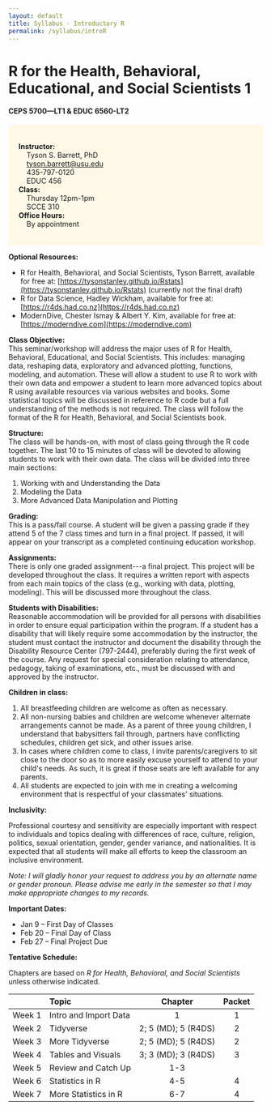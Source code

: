 ```yaml
---
layout: default
title: Syllabus - Introductory R
permalink: /syllabus/introR
---
```


# R for the Health, Behavioral, Educational, and Social Scientists 1
#### CEPS 5700—LT1 & EDUC 6560-LT2

<div style="background-color: #FEF9E7; padding: 20px;">

<strong>Instructor:</strong> <br>
&nbsp; &nbsp; Tyson S. Barrett, PhD <br>
&nbsp; &nbsp; tyson.barrett@usu.edu <br>
&nbsp; &nbsp; 435-797-0120 <br>
&nbsp; &nbsp; EDUC 456 <br>
<strong>Class:</strong> <br>
&nbsp; &nbsp; Thursday 12pm-1pm <br>
&nbsp; &nbsp; SCCE 310 <br>
<strong>Office Hours:</strong> <br>
&nbsp; &nbsp; By appointment

</div>


**Optional Resources:** 

-	R for Health, Behavioral, and Social Scientists, Tyson Barrett, available for free at: [https://tysonstanley.github.io/Rstats](https://tysonstanley.github.io/Rstats) (currently not the final draft)
- R for Data Science, Hadley Wickham, available for free at: [https://r4ds.had.co.nz](https://r4ds.had.co.nz)
- ModernDive, Chester Ismay & Albert Y. Kim, available for free at: [https://moderndive.com](https://moderndive.com)

**Class Objective:** <br>
This seminar/workshop will address the major uses of R for Health, Behavioral, Educational, and Social Scientists. This includes: managing data, reshaping data, exploratory and advanced plotting, functions, modeling, and automation. These will allow a student to use R to work with their own data and empower a student to learn more advanced topics about R using available resources via various websites and books. Some statistical topics will be discussed in reference to R code but a full understanding of the methods is not required. The class will follow the format of the R for Health, Behavioral, and Social Scientists book.

**Structure:** <br>
The class will be hands-on, with most of class going through the R code together. The last 10 to 15 minutes of class will be devoted to allowing students to work with their own data. The class will be divided into three main sections:

1. Working with and Understanding the Data
2. Modeling the Data
3. More Advanced Data Manipulation and Plotting

**Grading:** <br>
This is a pass/fail course. A student will be given a passing grade if they attend 5 of the 7 class times and turn in a final project. If passed, it will appear on your transcript as a completed continuing education workshop.

**Assignments:** <br>
There is only one graded assignment---a final project. This project will be developed throughout the class. It requires a written report with aspects from each main topics of the class (e.g., working with data, plotting, modeling). This will be discussed more throughout the class.

**Students with Disabilities:** <br> 
Reasonable accommodation will be provided for all persons with disabilities in order to ensure equal participation within the program. If a student has a disability that will likely require some accommodation by the instructor, the student must contact the instructor and document the disability through the Disability Resource Center (797-2444), preferably during the first week of the course. Any request for special consideration relating to attendance, pedagogy, taking of examinations, etc., must be discussed with and approved by the instructor. 

**Children in class:**

1. All breastfeeding children are welcome as often as necessary.
2. All non-nursing babies and children are welcome whenever alternate arrangements cannot be made. As a parent of three young children, I understand that babysitters fall through, partners have conflicting schedules, children get sick, and other issues arise.
3. In cases where children come to class, I invite parents/caregivers to sit close to the door so as to more easily excuse yourself to attend to your child's needs. As such, it is great if those seats are left available for any parents.
4. All students are expected to join with me in creating a welcoming environment that is respectful of your classmates' situations.

**Inclusivity:**

Professional courtesy and sensitivity are especially important with respect to individuals and topics dealing with differences of race, culture, religion, politics, sexual orientation, gender, gender variance, and nationalities. It is expected that all students will make all efforts to keep the classroom an inclusive environment. 

*Note: I will gladly honor your request to address you by an alternate name or gender pronoun. Please advise me early in the semester so that I may make appropriate changes to my records.*

**Important Dates:** <br>

- Jan 9 – First Day of Classes
-	Feb 20 – Final Day of Class
-	Feb 27 – Final Project Due

**Tentative Schedule:**

Chapters are based on *R for Health, Behavioral, and Social Scientists* unless otherwise indicated.

| &nbsp;  |     Topic               | Chapter                   | Packet
|---------|:------------------------|:-------------------------:|:-------:
| Week 1  | Intro and Import Data   | 1                         | 1
| Week 2  | Tidyverse               | 2; 5 (MD); 5 (R4DS)       | 2
| Week 3  | More Tidyverse          | 2; 5 (MD); 5 (R4DS)       | 2
| Week 4  | Tables and Visuals      | 3; 3 (MD); 3 (R4DS)       | 3
| Week 5  | Review and Catch Up     | 1-3                       | &nbsp;
| Week 6  | Statistics in R         | 4-5                       | 4
| Week 7  | More Statistics in R    | 6-7                       | 4





